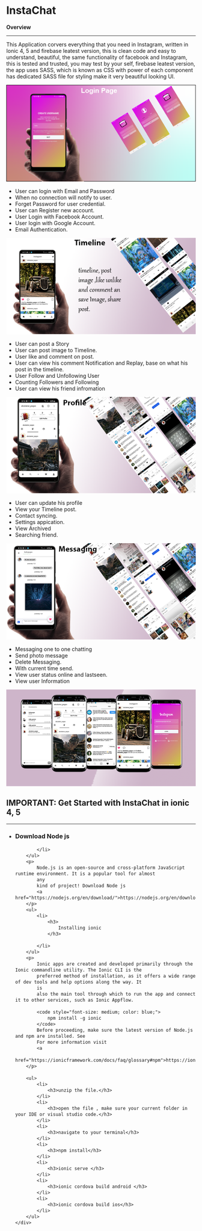 # InstaChat
 <p><strong>Overview</strong> </p>
    <hr>
    <p>
        This Application corvers everything that you need in Instagram, written in Ionic 4, 5 and firebase leatest
        version, this is clean code and easy to understand, beautiful, the same functionality of facebook and
        Instagram, this is tested and trusted, you may test by your self,
        firebase leatest version, the app uses SASS, which is known as CSS with power of each component has dedicated
        SASS file for styling make it very beautiful looking UI.
    </p>
    
 <div class="login">
        <!-- for the login user Reviewers1 -->
        <img src="resurces/login.png" alt="login" srcset="">
        <div>
            <ul>
                <li>User can login with Email and Password</li>
                <li>When no connection will notify to user.</li>
                <li>Forget Password for user credential.</li>
                <li>User can Register new account.</li>
                <li>User Login with Facebook Account.</li>
                <li>User login with Google Account.</li>
                <li>Email Authentication.</li>
            </ul>
        </div>
    </div>
     <div class="timeline">
        <img src="resurces/timeline.png" alt="" srcset="">
    </div>
    <div>
        <ul>
            <li>User can post a Story</li>
            <li>User can post image to Timeline.</li>
            <li>User like and comment on post.</li>
            <li>User can view his comment Notification and Replay, base on what his post in the timeline.</li>
            <li>User Follow and Unfollowing User</li>
            <li>Counting Followers and Following</li>
            <li>User can view his friend infromation</li>
        </ul>
    </div>
    <div>
        <img src="resurces/profile.png" alt="image">
    </div>
    <div>
        <ul>
            <li>User can update his profile</li>
            <li>View your Timeline post.</li>
            <li>Contact syncing.</li>
            <li>Settings appication.</li>
            <li>View Archived</li>
            <li>Searching friend.</li>
        </ul>
    </div>
    <div class="messaging">
        <img src="resurces/messging.png" alt="image">
    </div>
    <div>
        <ul>
            <li>Messaging one to one chatting</li>
            <li>Send photo message</li>
            <li>Delete Messaging.</li>
            <li>With current time send.</li>
            <li>View user status online and lastseen.</li>
            <li>View user Information</li>
        </ul>
    </div>
    <div>
        <img src="resurces/home.png" alt="image">
    </div>
    <div>
        <h2>
            <strong>IMPORTANT: </strong>
            Get Started with InstaChat in ionic 4, 5
        </h2>
        <hr>
        <ul>
            <li>
                <h3>
                    Download Node js
                </h3>

            </li>
        </ul>
        <p>
            Node.js is an open-source and cross-platform JavaScript runtime environment. It is a popular tool for almost
            any
            kind of project! Download Node js
            <a href="https://nodejs.org/en/download/">https://nodejs.org/en/download/</a>
        </p>
        <ul>
            <li>
                <h3>
                    Installing ionic
                </h3>

            </li>
        </ul>
        <p>
            Ionic apps are created and developed primarily through the Ionic commandline utility. The Ionic CLI is the
            preferred method of installation, as it offers a wide range of dev tools and help options along the way. It
            is
            also the main tool through which to run the app and connect it to other services, such as Ionic Appflow.

            <code style="font-size: medium; color: blue;">
                npm install -g ionic 
            </code>
            Before proceeding, make sure the latest version of Node.js and npm are installed. See
            For more information visit
            <a
                href="https://ionicframework.com/docs/faq/glossary#npm">https://ionicframework.com/docs/faq/glossary#npm</a>
        </p>

        <ul>
            <li>
                <h3>unzip the file.</h3>
            </li>
            <li>
                <h3>open the file , make sure your current folder in your IDE or visual studio code.</h3>
            </li>
            <li>
                <h3>navigate to your terminal</h3>
            </li>
            <li>
                <h3>npm install</h3>
            </li>
            <li>
                <h3>ionic serve </h3>
            </li>
            <li>
                <h3>ionic cordova build android </h3>
            </li>
            <li>
                <h3>ionic cordova build ios</h3>
            </li>
        </ul>
    </div>
